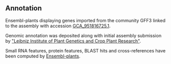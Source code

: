 **Annotation**
----------

Ensembl-plants displaying genes imported from the community GFF3 linked to the assembly with accession [GCA\_951816725.1](http://www.ebi.ac.uk/ena/data/view/GCA_951816725.1).

Genomic annotation was deposited along with initial assembly submission by ["Leibniz Institute of Plant Genetics and Crop Plant Research"](https://www.ipk-gatersleben.de/en/).

Small RNA features, protein features, BLAST hits and cross-references have been
computed by [Ensembl-plants](https://plants.ensembl.org/info/genome/annotation/index.html).
